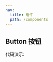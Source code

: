 ```yaml
---
nav:
  title: 组件
  path: /components
---
```


## Button 按钮

代码演示:

<code src="./demo/basic.jsx" ></code>

<API></API>
